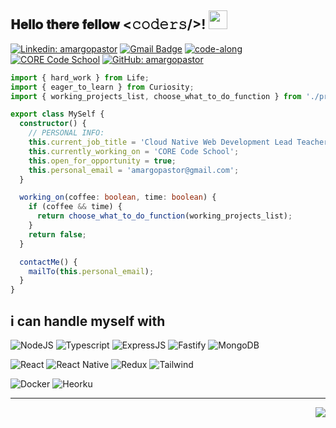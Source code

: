 <!-- Language and tools badge-->
<h2> 𝐇𝐞𝐥𝐥𝐨 𝐭𝐡𝐞𝐫𝐞 𝐟𝐞𝐥𝐥𝐨𝐰 <𝚌𝚘𝚍𝚎𝚛𝚜/>! <img src="https://raw.githubusercontent.com/MartinHeinz/MartinHeinz/master/wave.gif" width="30px"></h2>

[![Linkedin: amargopastor](https://img.shields.io/badge/-amargopastor-blue?style=flat-square&logo=Linkedin&logoColor=white&link=https://www.linkedin.com/in/amargopastor/)](https://www.linkedin.com/in/amargopastor/)
[![Gmail Badge](https://img.shields.io/badge/-amargopastor@gmail.com-c14438?style=flat-square&logo=Gmail&logoColor=white&link=mailto:amargopastor@gmail.com)](mailto:amargopastor@gmail.com)
[![code-along](https://img.shields.io/badge/-%F0%9F%90%99%20code--along-blue)](https://github.com/amargopastor-code-along)
[![CORE Code School](https://img.shields.io/badge/-%F0%9F%8D%8A%20CORE%20Code%20School-orange)](https://www.corecode.school/)
[![GitHub: amargopastor](https://img.shields.io/github/followers/amargopastor?label=follow&style=social)](https://github.com/amargopastor)

```ts
import { hard_work } from Life;
import { eager_to_learn } from Curiosity;
import { working_projects_list, choose_what_to_do_function } from './projects';

export class MySelf {
  constructor() {
    // PERSONAL INFO:
    this.current_job_title = 'Cloud Native Web Development Lead Teacher';
    this.currently_working_on = 'CORE Code School';
    this.open_for_opportunity = true;
    this.personal_email = 'amargopastor@gmail.com';
  }

  working_on(coffee: boolean, time: boolean) {
    if (coffee && time) {
      return choose_what_to_do_function(working_projects_list);
    }
    return false;
  }

  contactMe() {
    mailTo(this.personal_email);
  }
}
```

<h2> i can handle myself with</h2>

<p>
   <img src="https://img.shields.io/badge/Node.js-43853D?style=for-the-badge&logo=node.js&logoColor=white" alt="NodeJS" />
  <img src="https://img.shields.io/badge/TypeScript-007ACC?style=for-the-badge&logo=typescript&logoColor=white" alt="Typescript" />
  <img src="https://img.shields.io/badge/Express.js-404D59?style=for-the-badge" alt="ExpressJS" />
  <img src="https://img.shields.io/badge/fastify-%23000000.svg?style=for-the-badge&logo=fastify&logoColor=white" alt="Fastify" />
  <img src="https://img.shields.io/badge/MongoDB-4EA94B?style=for-the-badge&logo=mongodb&logoColor=white" alt="MongoDB" />
</p>
<p>
  <img src="https://img.shields.io/badge/React-20232A?style=for-the-badge&logo=react&logoColor=61DAFB" alt="React" />
  <img src="https://img.shields.io/badge/React_Native-20232A?style=for-the-badge&logo=react&logoColor=61DAFB" alt="React Native" />
  <img src="https://img.shields.io/badge/Redux-593D88?style=for-the-badge&logo=redux&logoColor=white" alt="Redux" />
  <img src="https://img.shields.io/badge/Tailwind_CSS-38B2AC?style=for-the-badge&logo=tailwind-css&logoColor=white" alt="Tailwind" />
</p>
<p>
  <img src="https://img.shields.io/badge/docker%20-%230db7ed.svg?&amp;style=for-the-badge&amp;logo=docker&amp;logoColor=white" alt="Docker" />
  <img src="https://img.shields.io/badge/heroku%20-%23430098.svg?&amp;style=for-the-badge&amp;logo=heroku&amp;logoColor=white" alt="Heorku" />
</p>


<!--Footer-->
<hr>
<img align="right" src="https://img.shields.io/badge/Made%20with-Markdown-1f425f.svg?style=for-the-badge">

<!--
**amargopastor/amargopastor** is a ✨ _special_ ✨ repository because its `README.md` (this file) appears on your GitHub profile.

![NodeJS](https://img.shields.io/badge/node.js-6DA55F?style=for-the-badge&logo=node.js&logoColor=white)
![TypeScript](https://img.shields.io/badge/typescript-%23007ACC.svg?style=for-the-badge&logo=typescript&logoColor=white)
![Express.js](https://img.shields.io/badge/express.js-%23404d59.svg?style=for-the-badge&logo=express&logoColor=%2361DAFB)
![Fastify](https://img.shields.io/badge/fastify-%23000000.svg?style=for-the-badge&logo=fastify&logoColor=white)
![MongoDB](https://img.shields.io/badge/MongoDB-%234ea94b.svg?style=for-the-badge&logo=mongodb&logoColor=white)
![React](https://img.shields.io/badge/react-%2320232a.svg?style=for-the-badge&logo=react&logoColor=%2361DAFB)
![React Native](https://img.shields.io/badge/react_native-%2320232a.svg?style=for-the-badge&logo=react&logoColor=%2361DAFB)
![Redux](https://img.shields.io/badge/redux-%23593d88.svg?style=for-the-badge&logo=redux&logoColor=white)
![TailwindCSS](https://img.shields.io/badge/tailwindcss-%2338B2AC.svg?style=for-the-badge&logo=tailwind-css&logoColor=white)
![Docker](https://img.shields.io/badge/docker-%230db7ed.svg?style=for-the-badge&logo=docker&logoColor=white)
![Heroku](https://img.shields.io/badge/heroku-%23430098.svg?style=for-the-badge&logo=heroku&logoColor=white)

<div>
  <img align="center" src="https://github-readme-stats.vercel.app/api?username=amargopastor&show_icons=true&include_all_commits=true&theme=blue-white&count_private=true" alt="github stats">
</div>

<img align='right' src='https://user-images.githubusercontent.com/5713670/87202985-820dcb80-c2b6-11ea-9f56-7ec461c497c3.gif' width='200"'>

Here are some ideas to get you started:

- 🔭 I’m currently working on ...
- 🌱 I’m currently learning ...
- 👯 I’m looking to collaborate on ...
- 🤔 I’m looking for help with ...
- 💬 Ask me about ...
- 📫 How to reach me: ...
- 😄 Pronouns: ...
- ⚡ Fun fact: ...
-->
